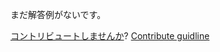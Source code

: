 
まだ解答例がないです。

[コントリビュートしませんか](https://github.com/BFEdev/BFE.dev-solutions/blob/main/typescript/implement-Omit-T-K_ja.md)?  [Contribute guidline](https://github.com/BFEdev/BFE.dev-solutions#how-to-contribute)
